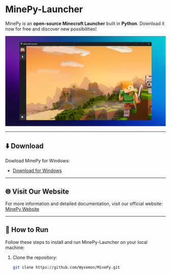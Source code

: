 # MinePy-Launcher

MinePy is an **open-source Minecraft Launcher** built in **Python**. Download it now for free and discover new possibilities!

![Launcher Image](images/background.png)

---

## ⬇️ Download

Dowload MinePy for Windows:

- [Download for Windows](https://github.com/Wyxemon/MinePy/releases/tag/0.1v)

---

## 🌐 Visit Our Website

For more information and detailed documentation, visit our official website:  
[MinePy Website](https://mine-py-web.vercel.app/)

---

## 🚀 How to Run

Follow these steps to install and run MinePy-Launcher on your local machine:

1. Clone the repository:  
   ```bash
   git clone https://github.com/Wyxemon/MinePy.git
